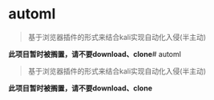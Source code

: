 # automl

> 基于浏览器插件的形式来结合kali实现自动化入侵(半主动)

**此项目暂时被搁置，请不要download、clone**# automl

> 基于浏览器插件的形式来结合kali实现自动化入侵(半主动)

**此项目暂时被搁置，请不要download、clone**